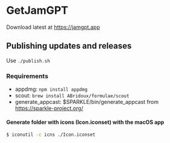 

# GetJamGPT
Download latest at https://jamgpt.app

## Publishing updates and releases
Use `./publish.sh`

### Requirements
- appdmg: `npm install appdmg`
- scout: `brew install ABridoux/formulae/scout`
- generate_appcast: $SPARKLE/bin/generate_appcast from https://sparkle-project.org/

#### Generate folder with icons (Icon.iconset) with the macOS app
```bash
$ iconutil -c icns ./Icon.iconset
```


